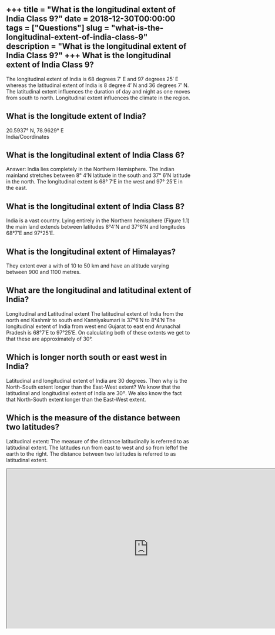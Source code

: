 +++
title = "What is the longitudinal extent of India Class 9?"
date = 2018-12-30T00:00:00
tags = ["Questions"]
slug = "what-is-the-longitudinal-extent-of-india-class-9"
description = "What is the longitudinal extent of India Class 9?"
+++
What is the longitudinal extent of India Class 9?
-------------------------------------------------

The longitudinal extent of India is 68 degrees 7′ E and 97 degrees 25′ E whereas the latitudinal extent of India is 8 degree 4′ N and 36 degrees 7′ N. The latitudinal extent influences the duration of day and night as one moves from south to north. Longitudinal extent influences the climate in the region.

What is the longitude extent of India?
--------------------------------------

20.5937° N, 78.9629° E  
India/Coordinates

What is the longitudinal extent of India Class 6?
-------------------------------------------------

Answer: India lies completely in the Northern Hemisphere. The Indian mainland stretches between ​8° 4’N latitude in the south and 37° 6’N latitude in the north. The longitudinal extent is 68° 7’E in the west and 97° 25’E in the east.

What is the longitudinal extent of India Class 8?
-------------------------------------------------

India is a vast country. Lying entirely in the Northern hemisphere (Figure 1.1) the main land extends between latitudes 8°4’N and 37°6’N and longitudes 68°7’E and 97°25’E.

What is the longitudinal extent of Himalayas?
---------------------------------------------

They extent over a with of 10 to 50 km and have an altitude varying between 900 and 1100 metres.

What are the longitudinal and latitudinal extent of India?
----------------------------------------------------------

Longitudinal and Latitudinal extent The latitudinal extent of India from the north end Kashmir to south end Kanniyakumari is 37°6′N to 8°4′N The longitudinal extent of India from west end Gujarat to east end Arunachal Pradesh is 68°7′E to 97°25′E. On calculating both of these extents we get to that these are approximately of 30°.

Which is longer north south or east west in India?
--------------------------------------------------

Latitudinal and longitudinal extent of India are 30 degrees. Then why is the North-South extent longer than the East-West extent? We know that the latitudinal and longitudinal extent of India are 30º. We also know the fact that North-South extent longer than the East-West extent.

Which is the measure of the distance between two latitudes?
-----------------------------------------------------------

Latitudinal extent: The measure of the distance latitudinally is referred to as latitudinal extent. The latitudes run from east to west and so from leftof the earth to the right. The distance between two latitudes is referred to as latitudinal extent.

<iframe allow="accelerometer; autoplay; clipboard-write; encrypted-media; gyroscope; picture-in-picture" allowfullscreen="" class="__youtube_prefs__  epyt-is-override  no-lazyload" data-no-lazy="1" data-origheight="433" data-origwidth="770" data-skipgform_ajax_framebjll="" height="433" id="_ytid_54112" loading="lazy" src="https://www.youtube.com/embed/7PZjQBPGMkg?enablejsapi=1&autoplay=0&cc_load_policy=0&cc_lang_pref=&iv_load_policy=1&loop=0&modestbranding=0&rel=1&fs=1&playsinline=0&autohide=2&theme=dark&color=red&controls=1&" title="YouTube player" width="770"></iframe>